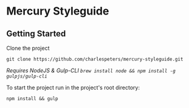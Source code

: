 # Mercury Styleguide


## Getting Started

Clone the project

```
git clone https://github.com/charlespeters/mercury-styleguide.git
```

_Requires NodeJS & Gulp-CLI `brew install node && npm install -g gulpjs/gulp-cli`_

To start the project run in the project's root directory:
```
npm install && gulp
```
